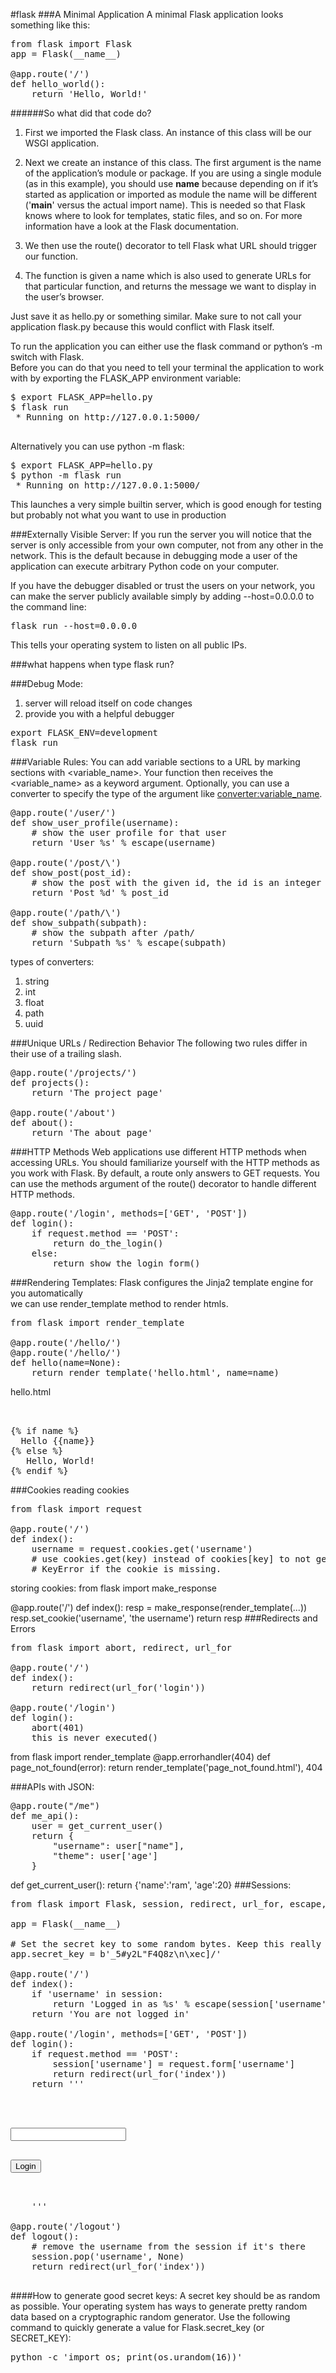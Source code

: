 #flask
###A Minimal Application
A minimal Flask application looks something like this:

<pre>
from flask import Flask
app = Flask(__name__)

@app.route('/')
def hello_world():
    return 'Hello, World!'
</pre>

######So what did that code do?

1. First we imported the Flask class. An instance of this class will be our WSGI application.

2. Next we create an instance of this class. The first argument is the name of the application’s module or package. If you are using a single module (as in this example), you should use __name__ because depending on if it’s started as application or imported as module the name will be different ('__main__' versus the actual import name). This is needed so that Flask knows where to look for templates, static files, and so on. For more information have a look at the Flask documentation.

3. We then use the route() decorator to tell Flask what URL should trigger our function.

4. The function is given a name which is also used to generate URLs for that particular function, and returns the message we want to display in the user’s browser.

Just save it as hello.py or something similar. Make sure to not call your application flask.py because this would conflict with Flask itself.

To run the application you can either use the flask command or python’s -m switch with Flask.<br>
Before you can do that you need to tell your terminal the application to work with by exporting the FLASK_APP environment variable:

<pre>
$ export FLASK_APP=hello.py
$ flask run
 * Running on http://127.0.0.1:5000/
 </pre>
 

Alternatively you can use python -m flask:

<pre>
$ export FLASK_APP=hello.py
$ python -m flask run
 * Running on http://127.0.0.1:5000/
</pre>

This launches a very simple builtin server, which is good enough for testing but probably not what you want to use in production


###Externally Visible Server:
If you run the server you will notice that the server is only accessible from your own computer, not from any other in the network. This is the default because in debugging mode a user of the application can execute arbitrary Python code on your computer.

If you have the debugger disabled or trust the users on your network, you can make the server publicly available simply by adding --host=0.0.0.0 to the command line:

<pre>
flask run --host=0.0.0.0
</pre>

This tells your operating system to listen on all public IPs.

###what happens when type flask run?

###Debug Mode:
1. server will reload itself on code changes
2. provide you with a helpful debugger

<pre>
export FLASK_ENV=development
flask run
</pre>


###Variable Rules:
You can add variable sections to a URL by marking sections with <variable_name>. Your function then receives the <variable_name> as a keyword argument. Optionally, you can use a converter to specify the type of the argument like <converter:variable_name>.

<pre>
@app.route('/user/<username>')
def show_user_profile(username):
    # show the user profile for that user
    return 'User %s' % escape(username)

@app.route('/post/\<int:post_id>')
def show_post(post_id):
    # show the post with the given id, the id is an integer
    return 'Post %d' % post_id

@app.route('/path/\<path:subpath>')
def show_subpath(subpath):
    # show the subpath after /path/
    return 'Subpath %s' % escape(subpath)
</pre>

types of converters:
1. string
2. int
3. float
4. path
5. uuid


###Unique URLs / Redirection Behavior
The following two rules differ in their use of a trailing slash.
<pre>
@app.route('/projects/')
def projects():
    return 'The project page'

@app.route('/about')
def about():
    return 'The about page'
</pre>

###HTTP Methods
Web applications use different HTTP methods when accessing URLs. You should familiarize yourself with the HTTP methods as you work with Flask. By default, a route only answers to GET requests. You can use the methods argument of the route() decorator to handle different HTTP methods.
<pre>
@app.route('/login', methods=['GET', 'POST'])
def login():
    if request.method == 'POST':
        return do_the_login()
    else:
        return show_the_login_form()
</pre>

###Rendering Templates:
Flask configures the Jinja2 template engine for you automatically<br>
we can use render_template method to render htmls.

<pre>
from flask import render_template

@app.route('/hello/')
@app.route('/hello/<name>')
def hello(name=None):
    return render_template('hello.html', name=name)
</pre>

hello.html
<pre>
<!doctype html>
<title>Hello from Flask</title>
{% if name %}
  Hello {{name}}
{% else %}
   Hello, World!
{% endif %}
</pre>

###Cookies
reading cookies
<pre>
from flask import request

@app.route('/')
def index():
    username = request.cookies.get('username')
    # use cookies.get(key) instead of cookies[key] to not get a
    # KeyError if the cookie is missing.
</pre>

storing cookies:
from flask import make_response

@app.route('/')
def index():
    resp = make_response(render_template(...))
    resp.set_cookie('username', 'the username')
    return resp
###Redirects and Errors
<pre>
from flask import abort, redirect, url_for

@app.route('/')
def index():
    return redirect(url_for('login'))

@app.route('/login')
def login():
    abort(401)
    this_is_never_executed()
</pre

<pre>
from flask import render_template

@app.errorhandler(404)
def page_not_found(error):
    return render_template('page_not_found.html'), 404
</pre>


###APIs with JSON:
<pre>
@app.route("/me")
def me_api():
    user = get_current_user()
    return {
        "username": user["name"],
        "theme": user['age']
    }
</pre>

def get_current_user():
    return {'name':'ram', 'age':20}
###Sessions:
<pre>
from flask import Flask, session, redirect, url_for, escape, request

app = Flask(__name__)

# Set the secret key to some random bytes. Keep this really secret!
app.secret_key = b'_5#y2L"F4Q8z\n\xec]/'

@app.route('/')
def index():
    if 'username' in session:
        return 'Logged in as %s' % escape(session['username'])
    return 'You are not logged in'

@app.route('/login', methods=['GET', 'POST'])
def login():
    if request.method == 'POST':
        session['username'] = request.form['username']
        return redirect(url_for('index'))
    return '''
        <form method="post">
            <p><input type=text name=username>
            <p><input type=submit value=Login>
        </form>
    '''

@app.route('/logout')
def logout():
    # remove the username from the session if it's there
    session.pop('username', None)
    return redirect(url_for('index'))

</pre>

####How to generate good secret keys:
A secret key should be as random as possible. Your operating system has ways to generate pretty random data based on a cryptographic random generator. Use the following command to quickly generate a value for Flask.secret_key (or SECRET_KEY):

<pre>
python -c 'import os; print(os.urandom(16))'
</pre>